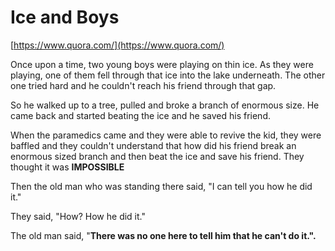 # Ice and Boys

[https://www.quora.com/](https://www.quora.com/)

Once upon a time, two young boys were playing on thin ice. As they were playing, one of them fell through that ice into the lake underneath. The other one tried hard and he couldn't reach his friend through that gap.  
  
So he walked up to a tree, pulled and broke a branch of enormous size. He came back and started beating the ice and he saved his friend.  
  
When the paramedics came and they were able to revive the kid, they were baffled and they couldn't understand that how did his friend break an enormous sized branch and then beat the ice and save his friend. They thought it was **IMPOSSIBLE**  
  
Then the old man who was standing there said, "I can tell you how he did it."  
  
They said, "How? How he did it."  
  
The old man said, "**There was no one here to tell him that he can't do it.".**